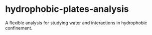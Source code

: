# hydrophobic-plates-analysis
A flexible analysis for studying water and interactions in hydrophobic confinement.
